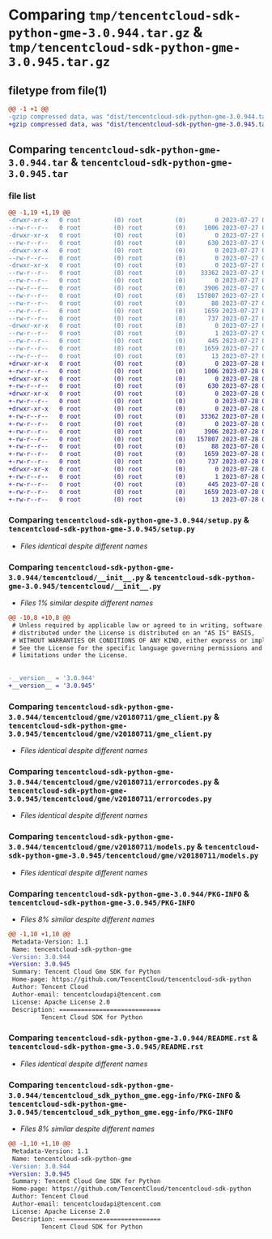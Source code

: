 # Comparing `tmp/tencentcloud-sdk-python-gme-3.0.944.tar.gz` & `tmp/tencentcloud-sdk-python-gme-3.0.945.tar.gz`

## filetype from file(1)

```diff
@@ -1 +1 @@
-gzip compressed data, was "dist/tencentcloud-sdk-python-gme-3.0.944.tar", last modified: Thu Jul 27 02:16:15 2023, max compression
+gzip compressed data, was "dist/tencentcloud-sdk-python-gme-3.0.945.tar", last modified: Fri Jul 28 00:28:46 2023, max compression
```

## Comparing `tencentcloud-sdk-python-gme-3.0.944.tar` & `tencentcloud-sdk-python-gme-3.0.945.tar`

### file list

```diff
@@ -1,19 +1,19 @@
-drwxr-xr-x   0 root         (0) root         (0)        0 2023-07-27 02:16:15.000000 tencentcloud-sdk-python-gme-3.0.944/
--rw-r--r--   0 root         (0) root         (0)     1006 2023-07-27 02:16:14.000000 tencentcloud-sdk-python-gme-3.0.944/setup.py
-drwxr-xr-x   0 root         (0) root         (0)        0 2023-07-27 02:16:15.000000 tencentcloud-sdk-python-gme-3.0.944/tencentcloud/
--rw-r--r--   0 root         (0) root         (0)      630 2023-07-27 02:16:14.000000 tencentcloud-sdk-python-gme-3.0.944/tencentcloud/__init__.py
-drwxr-xr-x   0 root         (0) root         (0)        0 2023-07-27 02:16:15.000000 tencentcloud-sdk-python-gme-3.0.944/tencentcloud/gme/
--rw-r--r--   0 root         (0) root         (0)        0 2023-07-27 02:16:14.000000 tencentcloud-sdk-python-gme-3.0.944/tencentcloud/gme/__init__.py
-drwxr-xr-x   0 root         (0) root         (0)        0 2023-07-27 02:16:15.000000 tencentcloud-sdk-python-gme-3.0.944/tencentcloud/gme/v20180711/
--rw-r--r--   0 root         (0) root         (0)    33362 2023-07-27 02:16:14.000000 tencentcloud-sdk-python-gme-3.0.944/tencentcloud/gme/v20180711/gme_client.py
--rw-r--r--   0 root         (0) root         (0)        0 2023-07-27 02:16:14.000000 tencentcloud-sdk-python-gme-3.0.944/tencentcloud/gme/v20180711/__init__.py
--rw-r--r--   0 root         (0) root         (0)     3906 2023-07-27 02:16:14.000000 tencentcloud-sdk-python-gme-3.0.944/tencentcloud/gme/v20180711/errorcodes.py
--rw-r--r--   0 root         (0) root         (0)   157807 2023-07-27 02:16:14.000000 tencentcloud-sdk-python-gme-3.0.944/tencentcloud/gme/v20180711/models.py
--rw-r--r--   0 root         (0) root         (0)       88 2023-07-27 02:16:15.000000 tencentcloud-sdk-python-gme-3.0.944/setup.cfg
--rw-r--r--   0 root         (0) root         (0)     1659 2023-07-27 02:16:15.000000 tencentcloud-sdk-python-gme-3.0.944/PKG-INFO
--rw-r--r--   0 root         (0) root         (0)      737 2023-07-27 02:16:14.000000 tencentcloud-sdk-python-gme-3.0.944/README.rst
-drwxr-xr-x   0 root         (0) root         (0)        0 2023-07-27 02:16:15.000000 tencentcloud-sdk-python-gme-3.0.944/tencentcloud_sdk_python_gme.egg-info/
--rw-r--r--   0 root         (0) root         (0)        1 2023-07-27 02:16:15.000000 tencentcloud-sdk-python-gme-3.0.944/tencentcloud_sdk_python_gme.egg-info/dependency_links.txt
--rw-r--r--   0 root         (0) root         (0)      445 2023-07-27 02:16:15.000000 tencentcloud-sdk-python-gme-3.0.944/tencentcloud_sdk_python_gme.egg-info/SOURCES.txt
--rw-r--r--   0 root         (0) root         (0)     1659 2023-07-27 02:16:15.000000 tencentcloud-sdk-python-gme-3.0.944/tencentcloud_sdk_python_gme.egg-info/PKG-INFO
--rw-r--r--   0 root         (0) root         (0)       13 2023-07-27 02:16:15.000000 tencentcloud-sdk-python-gme-3.0.944/tencentcloud_sdk_python_gme.egg-info/top_level.txt
+drwxr-xr-x   0 root         (0) root         (0)        0 2023-07-28 00:28:46.000000 tencentcloud-sdk-python-gme-3.0.945/
+-rw-r--r--   0 root         (0) root         (0)     1006 2023-07-28 00:28:46.000000 tencentcloud-sdk-python-gme-3.0.945/setup.py
+drwxr-xr-x   0 root         (0) root         (0)        0 2023-07-28 00:28:46.000000 tencentcloud-sdk-python-gme-3.0.945/tencentcloud/
+-rw-r--r--   0 root         (0) root         (0)      630 2023-07-28 00:28:46.000000 tencentcloud-sdk-python-gme-3.0.945/tencentcloud/__init__.py
+drwxr-xr-x   0 root         (0) root         (0)        0 2023-07-28 00:28:46.000000 tencentcloud-sdk-python-gme-3.0.945/tencentcloud/gme/
+-rw-r--r--   0 root         (0) root         (0)        0 2023-07-28 00:28:46.000000 tencentcloud-sdk-python-gme-3.0.945/tencentcloud/gme/__init__.py
+drwxr-xr-x   0 root         (0) root         (0)        0 2023-07-28 00:28:46.000000 tencentcloud-sdk-python-gme-3.0.945/tencentcloud/gme/v20180711/
+-rw-r--r--   0 root         (0) root         (0)    33362 2023-07-28 00:28:46.000000 tencentcloud-sdk-python-gme-3.0.945/tencentcloud/gme/v20180711/gme_client.py
+-rw-r--r--   0 root         (0) root         (0)        0 2023-07-28 00:28:46.000000 tencentcloud-sdk-python-gme-3.0.945/tencentcloud/gme/v20180711/__init__.py
+-rw-r--r--   0 root         (0) root         (0)     3906 2023-07-28 00:28:46.000000 tencentcloud-sdk-python-gme-3.0.945/tencentcloud/gme/v20180711/errorcodes.py
+-rw-r--r--   0 root         (0) root         (0)   157807 2023-07-28 00:28:46.000000 tencentcloud-sdk-python-gme-3.0.945/tencentcloud/gme/v20180711/models.py
+-rw-r--r--   0 root         (0) root         (0)       88 2023-07-28 00:28:46.000000 tencentcloud-sdk-python-gme-3.0.945/setup.cfg
+-rw-r--r--   0 root         (0) root         (0)     1659 2023-07-28 00:28:46.000000 tencentcloud-sdk-python-gme-3.0.945/PKG-INFO
+-rw-r--r--   0 root         (0) root         (0)      737 2023-07-28 00:28:46.000000 tencentcloud-sdk-python-gme-3.0.945/README.rst
+drwxr-xr-x   0 root         (0) root         (0)        0 2023-07-28 00:28:46.000000 tencentcloud-sdk-python-gme-3.0.945/tencentcloud_sdk_python_gme.egg-info/
+-rw-r--r--   0 root         (0) root         (0)        1 2023-07-28 00:28:46.000000 tencentcloud-sdk-python-gme-3.0.945/tencentcloud_sdk_python_gme.egg-info/dependency_links.txt
+-rw-r--r--   0 root         (0) root         (0)      445 2023-07-28 00:28:46.000000 tencentcloud-sdk-python-gme-3.0.945/tencentcloud_sdk_python_gme.egg-info/SOURCES.txt
+-rw-r--r--   0 root         (0) root         (0)     1659 2023-07-28 00:28:46.000000 tencentcloud-sdk-python-gme-3.0.945/tencentcloud_sdk_python_gme.egg-info/PKG-INFO
+-rw-r--r--   0 root         (0) root         (0)       13 2023-07-28 00:28:46.000000 tencentcloud-sdk-python-gme-3.0.945/tencentcloud_sdk_python_gme.egg-info/top_level.txt
```

### Comparing `tencentcloud-sdk-python-gme-3.0.944/setup.py` & `tencentcloud-sdk-python-gme-3.0.945/setup.py`

 * *Files identical despite different names*

### Comparing `tencentcloud-sdk-python-gme-3.0.944/tencentcloud/__init__.py` & `tencentcloud-sdk-python-gme-3.0.945/tencentcloud/__init__.py`

 * *Files 1% similar despite different names*

```diff
@@ -10,8 +10,8 @@
 # Unless required by applicable law or agreed to in writing, software
 # distributed under the License is distributed on an "AS IS" BASIS,
 # WITHOUT WARRANTIES OR CONDITIONS OF ANY KIND, either express or implied.
 # See the License for the specific language governing permissions and
 # limitations under the License.
 
 
-__version__ = '3.0.944'
+__version__ = '3.0.945'
```

### Comparing `tencentcloud-sdk-python-gme-3.0.944/tencentcloud/gme/v20180711/gme_client.py` & `tencentcloud-sdk-python-gme-3.0.945/tencentcloud/gme/v20180711/gme_client.py`

 * *Files identical despite different names*

### Comparing `tencentcloud-sdk-python-gme-3.0.944/tencentcloud/gme/v20180711/errorcodes.py` & `tencentcloud-sdk-python-gme-3.0.945/tencentcloud/gme/v20180711/errorcodes.py`

 * *Files identical despite different names*

### Comparing `tencentcloud-sdk-python-gme-3.0.944/tencentcloud/gme/v20180711/models.py` & `tencentcloud-sdk-python-gme-3.0.945/tencentcloud/gme/v20180711/models.py`

 * *Files identical despite different names*

### Comparing `tencentcloud-sdk-python-gme-3.0.944/PKG-INFO` & `tencentcloud-sdk-python-gme-3.0.945/PKG-INFO`

 * *Files 8% similar despite different names*

```diff
@@ -1,10 +1,10 @@
 Metadata-Version: 1.1
 Name: tencentcloud-sdk-python-gme
-Version: 3.0.944
+Version: 3.0.945
 Summary: Tencent Cloud Gme SDK for Python
 Home-page: https://github.com/TencentCloud/tencentcloud-sdk-python
 Author: Tencent Cloud
 Author-email: tencentcloudapi@tencent.com
 License: Apache License 2.0
 Description: ============================
         Tencent Cloud SDK for Python
```

### Comparing `tencentcloud-sdk-python-gme-3.0.944/README.rst` & `tencentcloud-sdk-python-gme-3.0.945/README.rst`

 * *Files identical despite different names*

### Comparing `tencentcloud-sdk-python-gme-3.0.944/tencentcloud_sdk_python_gme.egg-info/PKG-INFO` & `tencentcloud-sdk-python-gme-3.0.945/tencentcloud_sdk_python_gme.egg-info/PKG-INFO`

 * *Files 8% similar despite different names*

```diff
@@ -1,10 +1,10 @@
 Metadata-Version: 1.1
 Name: tencentcloud-sdk-python-gme
-Version: 3.0.944
+Version: 3.0.945
 Summary: Tencent Cloud Gme SDK for Python
 Home-page: https://github.com/TencentCloud/tencentcloud-sdk-python
 Author: Tencent Cloud
 Author-email: tencentcloudapi@tencent.com
 License: Apache License 2.0
 Description: ============================
         Tencent Cloud SDK for Python
```

